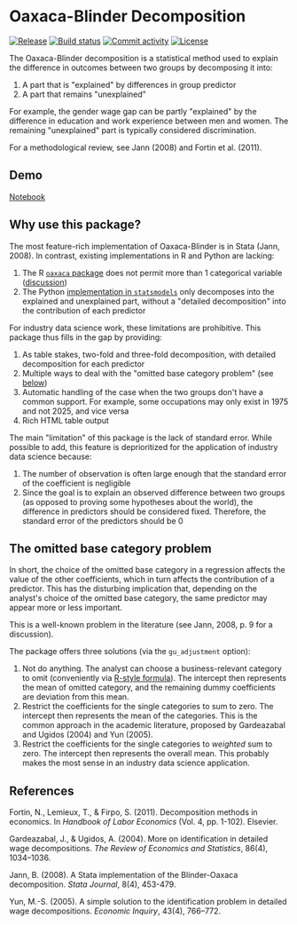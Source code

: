 # Oaxaca-Blinder Decomposition

[![Release](https://img.shields.io/github/v/release/anhqle/oaxaca)](https://img.shields.io/github/v/release/anhqle/oaxaca)
[![Build status](https://img.shields.io/github/actions/workflow/status/anhqle/oaxaca/main.yml?branch=main)](https://github.com/anhqle/oaxaca/actions/workflows/main.yml?query=branch%3Amain)
[![Commit activity](https://img.shields.io/github/commit-activity/m/anhqle/oaxaca)](https://img.shields.io/github/commit-activity/m/anhqle/oaxaca)
[![License](https://img.shields.io/github/license/anhqle/oaxaca)](https://img.shields.io/github/license/anhqle/oaxaca)

The Oaxaca-Blinder decomposition is a statistical method used to explain the difference in outcomes between two groups by decomposing it into:

1. A part that is "explained" by differences in group predictor
2. A part that remains "unexplained"

For example, the gender wage gap can be partly "explained" by the difference in education and work experience between men and women. The remaining "unexplained" part is typically considered discrimination.

For a methodological review, see Jann (2008) and Fortin et al. (2011).

## Demo

[Notebook](https://github.com/anhqle/oaxaca/blob/main/notebooks/minimal_oaxaca_demo.ipynb)

## Why use this package?

The most feature-rich implementation of Oaxaca-Blinder is in Stata (Jann, 2008). In contrast, existing implementations in R and Python are lacking:

1. The R [`oaxaca` package](https://cran.r-project.org/web/packages/oaxaca/index.html) does not permit more than 1 categorical variable ([discussion](https://stats.stackexchange.com/questions/543828/blinder-oaxaca-decomposition-and-gardeazabal-and-ugidos-2004-correction-in-the))
2. The Python [implementation in `statsmodels`](https://www.statsmodels.org/dev/generated/statsmodels.stats.oaxaca.OaxacaBlinder.html) only decomposes into the explained and unexplained part, without a "detailed decomposition" into the contribution of each predictor

For industry data science work, these limitations are prohibitive. This package thus fills in the gap by providing:

1. As table stakes, two-fold and three-fold decomposition, with detailed decomposition for each predictor
2. Multiple ways to deal with the "omitted base category problem" (see [below](#the-omitted-base-category-problem))
3. Automatic handling of the case when the two groups don't have a common support. For example, some occupations may only exist in 1975 and not 2025, and vice versa
4. Rich HTML table output

The main "limitation" of this package is the lack of standard error. While possible to add, this feature is deprioritized for the application of industry data science because:

1. The number of observation is often large enough that the standard error of the coefficient is negligible
2. Since the goal is to explain an observed difference between two groups (as opposed to proving some hypotheses about the world), the difference in predictors should be considered fixed. Therefore, the standard error of the predictors should be 0

## The omitted base category problem

In short, the choice of the omitted base category in a regression affects the value of the other coefficients, which in turn affects the contribution of a predictor. This has the disturbing implication that, depending on the analyst's choice of the omitted base category, the same predictor may appear more or less important.

This is a well-known problem in the literature (see Jann, 2008, p. 9 for a discussion).

The package offers three solutions (via the `gu_adjustment` option):

1. Not do anything. The analyst can choose a business-relevant category to omit (conveniently via [R-style formula](https://matthewwardrop.github.io/formulaic/latest/guides/contrasts/#treatment-aka-dummy)). The intercept then represents the mean of omitted category, and the remaining dummy coefficients are deviation from this mean.
2. Restrict the coefficients for the single categories to sum to zero. The intercept then represents the mean of the categories. This is the common approach in the academic literature, proposed by Gardeazabal and Ugidos (2004) and Yun (2005).
3. Restrict the coefficients for the single categories to *weighted* sum to zero. The intercept then represents the overall mean. This probably makes the most sense in an industry data science application.

## References

Fortin, N., Lemieux, T., & Firpo, S. (2011). Decomposition methods in economics. In *Handbook of Labor Economics* (Vol. 4, pp. 1-102). Elsevier.

Gardeazabal, J., & Ugidos, A. (2004). More on identification in detailed wage decompositions. *The Review of Economics and Statistics*, 86(4), 1034–1036.

Jann, B. (2008). A Stata implementation of the Blinder-Oaxaca decomposition. *Stata Journal*, 8(4), 453-479.

Yun, M.-S. (2005). A simple solution to the identification problem in detailed wage decompositions. *Economic Inquiry*, 43(4), 766–772.
